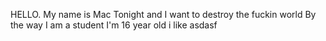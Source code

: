 HELLO. My name is Mac Tonight and I want to destroy the fuckin world
By the way I am a student 
I'm 16 year old
i like asdasf
